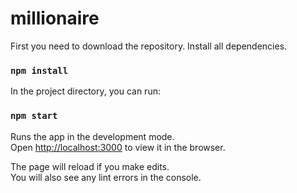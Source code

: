 # millionaire

First you need to download the repository.
Install all dependencies. 
### `npm install`

In the project directory, you can run: 

### `npm start`

Runs the app in the development mode.<br />
Open [http://localhost:3000](http://localhost:3000) to view it in the browser.

The page will reload if you make edits.<br />
You will also see any lint errors in the console.